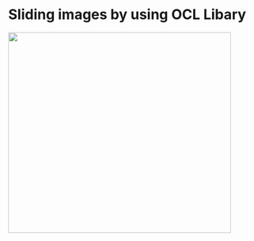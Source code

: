 # Sliding images by using OCL Libary

<img src ="https://s6.gifyu.com/images/ezgif.com-gif-maker-1c931caf5985a4ffa.gif" width=450px height= 405 >

